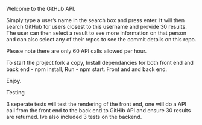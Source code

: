 Welcome to the GitHub API.

Simply type a user’s name in the search box and press enter. It will then search GitHub for users closest to this username and provide 30 results.
The user can then select a result to see more information on that person and can also select any of their repos to see the commit details on this repo.

Please note there are only 60 API calls allowed per hour.

To start the project fork a copy,
Install dependancies for both front end and back end - npm install,
Run - npm start. Front and and back end.

Enjoy.

Testing

3 seperate tests will test the rendering of the front end, one will do a API call from the front end to the back end to GitHib API and ensure 30 results are returned.
Ive also included 3 tests on the backend.
